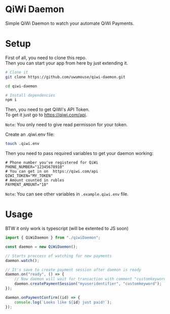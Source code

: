 # QiWi Daemon

Simple QiWi Daemon to watch your automate QiWi Payments.

# Setup

First of all, you need to clone this repo.  
Then you can start your app from here by just extending it.

```bash
# Clone it
git clone https://github.com/uwumouse/qiwi-daemon.git

cd qiwi-daemon

# Install dependencies
npm i
```

Then, you need to get QiWi's API Token.  
To get it just go to https://qiwi.com/api.

`Note`: You only need to give read permisson for your token.

Create an .qiwi.env file:

```bash
touch .qiwi.env
```

Then you need to pass required variables to get your daemon working:

```env
# Phone number you've registered for QiWi
PHONE_NUMBER="12345678910"
# You can get in on  https://qiwi.com/api
QIWI_TOKEN="MY_TOKEN"
# Amount counted in rubles
PAYMENT_AMOUNT="10"
```

`Note`: You can see other variables in `.example.qiwi.env` file.

# Usage

BTW it only work is typescript (will be extented to JS soon)

```typescript
import { QiWiDaemon } from "./qiwiDaemon";

const daemon = new QiWiDaemon();

// Starts proccess of watching for new payments
daemon.watch();

// It's save to create payment session after daemon is ready
daemon.on("ready", () => {
    // Now daemon will wait for transaction with comment "customkeyword" and then notify you that "myuseridentifier" paid
    daemon.createPaymentSession("myuseridentifier", "customkeyword");
});

daemon.onPaymentConfirm((id) => {
    console.log(`Looks like ${id} just paid!`);
});
```

